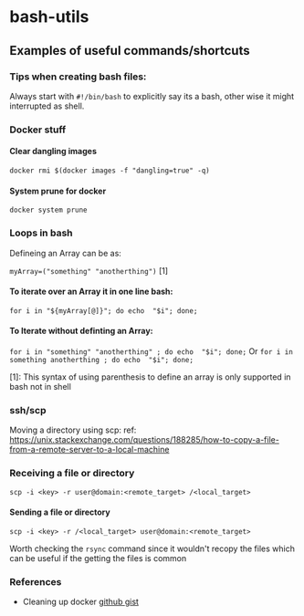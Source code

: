 # bash-utils


## Examples of useful commands/shortcuts

### Tips when creating bash files:

Always start with `#!/bin/bash` to explicitly say its a bash, other wise it might interrupted as shell.


### Docker stuff

#### Clear dangling images

`docker rmi $(docker images -f "dangling=true" -q)`

#### System prune for docker
 
 `docker system prune`

### Loops in bash 

Defineing an Array can be as:

`myArray=("something" "anotherthing")` [1]

#### To iterate over an Array it in one line bash:

`for i in "${myArray[@]}"; do echo  "$i"; done;`

#### To Iterate without definting an Array:

`for i in "something" "anotherthing" ; do echo  "$i"; done;`
Or
`for i in something anotherthing ; do echo  "$i"; done;`

[1]: This syntax of using parenthesis to define an array is only supported in bash not in shell

### ssh/scp 

Moving a directory using scp:
ref: https://unix.stackexchange.com/questions/188285/how-to-copy-a-file-from-a-remote-server-to-a-local-machine 

### Receiving a file or directory 

`scp -i <key> -r user@domain:<remote_target> /<local_target>`

#### Sending a file or directory

`scp -i <key> -r /<local_target> user@domain:<remote_target>`


Worth checking the `rsync` command since it wouldn't recopy the files which can be useful if the getting the files is common


### References
- Cleaning up docker [github gist](https://gist.github.com/F21/f6614b8557768afbe8ed)